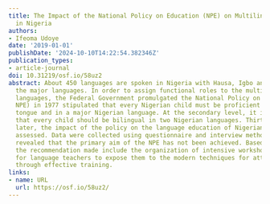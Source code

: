 ```yaml
---
title: The Impact of the National Policy on Education (NPE) on Multilingual Proficiency
  in Nigeria
authors:
- Ifeoma Udoye
date: '2019-01-01'
publishDate: '2024-10-10T14:22:54.382346Z'
publication_types:
- article-journal
doi: 10.31219/osf.io/58uz2
abstract: About 450 languages are spoken in Nigeria with Hausa, Igbo and Yoruba as
  the major languages. In order to assign functional roles to the multiplicity of
  languages, the Federal Government promulgated the National Policy on Education (henceforth
  NPE) in 1977 stipulated that every Nigerian child must be proficient in his mother
  tongue and in a major Nigerian language. At the secondary level, it is expected
  that every child should be bilingual in two Nigerian languages. Thirty six years
  later, the impact of the policy on the language education of Nigerian pupils was
  assessed. Data were collected using questionnaire and interview methods. Findings
  revealed that the primary aim of the NPE has not been achieved. Based on the findings,
  the recommendation made include the organization of intensive workshop sessions
  for language teachers to expose them to the modern techniques for attaining bilingualism
  through effective training.
links:
- name: URL
  url: https://osf.io/58uz2/
---
```

